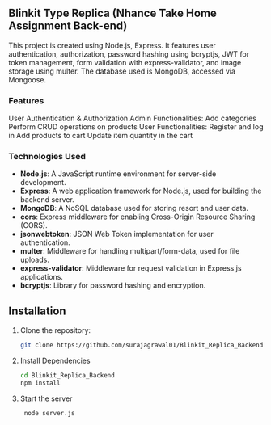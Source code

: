 ## Blinkit Type Replica (Nhance Take Home Assignment Back-end)
This project is created using Node.js, Express. It features user authentication, authorization, password hashing using bcryptjs, JWT for token management, form validation with express-validator, and image storage using multer. The database used is MongoDB, accessed via Mongoose.

### Features
User Authentication & Authorization
Admin Functionalities:
      Add categories
      Perform CRUD operations on products
User Functionalities:
      Register and log in
      Add products to cart
      Update item quantity in the cart
  
### Technologies Used

- **Node.js**: A JavaScript runtime environment for server-side development.
- **Express**: A web application framework for Node.js, used for building the backend server.
- **MongoDB**: A NoSQL database used for storing resort and user data.
- **cors**: Express middleware for enabling Cross-Origin Resource Sharing (CORS).
- **jsonwebtoken**: JSON Web Token implementation for user authentication.
- **multer**: Middleware for handling multipart/form-data, used for file uploads.
- **express-validator**: Middleware for request validation in Express.js applications.
- **bcryptjs**: Library for password hashing and encryption.

## Installation

1. Clone the repository:

   ```bash
   git clone https://github.com/surajagrawal01/Blinkit_Replica_Backend.git
   
2. Install Dependencies
   
   ```bash
   cd Blinkit_Replica_Backend
   npm install

4. Start the server
   
   ```bash
    node server.js
